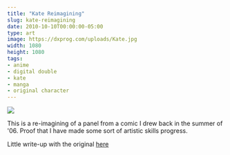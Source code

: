 ```yaml
---
title: "Kate Reimagining"
slug: kate-reimagining
date: 2010-10-10T00:00:00-05:00
type: art
image: https://dxprog.com/uploads/Kate.jpg
width: 1080
height: 1080
tags:
- anime
- digital double
- kate
- manga
- original character
---
```

[![](https://dxprog.com/uploads/Kate.jpg)](https://dxprog.com/uploads/Kate.jpg)

This is a re-imagining of a panel from a comic I drew back in the summer of '06. Proof that I have made some sort of artistic skills progress.

Little write-up with the original [here](http://dxprog.com/entry/could-this-be-progress/)
